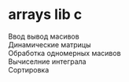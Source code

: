 # arrays lib c
Ввод вывод масивов  
Динамические матрицы  
Обработка одномерных масивов  
Вычиселние интеграла  
Сортировка  
